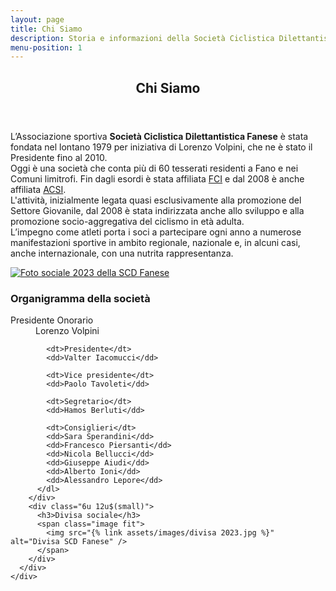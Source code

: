 ```yaml
---
layout: page
title: Chi Siamo
description: Storia e informazioni della Società Ciclistica Dilettantistica Fanese.
menu-position: 1
---
```


<div id="main" class="alt">
  <section id="chi-siamo">
    <div class="inner">
      <header class="major">
        <h1>Chi Siamo</h1>
      </header>
      <p>
        L’Associazione sportiva <strong>Società Ciclistica Dilettantistica Fanese</strong> è stata fondata nel lontano 1979 per iniziativa di Lorenzo Volpini, che ne è stato il Presidente fino al 2010.<br>
        Oggi è una società che conta più di 60 tesserati residenti a Fano e nei Comuni limitrofi.
        Fin dagli esordi è stata affiliata <a href="https://www.federciclismo.it/it/" target="_blank">FCI</a> e dal 2008 è anche affiliata <a href="https://www.acsi.it/" target="_blank">ACSI</a>.<br>
        L'attività, inizialmente legata quasi esclusivamente alla promozione del Settore Giovanile, dal 2008 è stata indirizzata anche allo sviluppo e alla promozione socio-aggregativa del ciclismo in età adulta.<br>
        L’impegno come atleti porta i soci a partecipare ogni anno a numerose manifestazioni sportive in ambito regionale, nazionale e, in alcuni casi, anche internazionale, con una nutrita rappresentanza.
      </p>
      <p>
        <a href="{% link assets/images/foto-sociale-2023-full.jpg %}">
          <img src="{% link assets/images/foto-sociale-2023.jpg %}" alt="Foto sociale 2023 della SCD Fanese" />
        </a>
      </p>
      <div class="row">
        <div class="6u 12u$(small)">
          <h3>
            Organigramma della società
          </h3>
          <dl class="two-columns">
            <dt>Presidente Onorario</dt>
            <dd>Lorenzo Volpini</dd>

            <dt>Presidente</dt>
            <dd>Valter Iacomucci</dd>

            <dt>Vice presidente</dt>
            <dd>Paolo Tavoleti</dd>

            <dt>Segretario</dt>
            <dd>Hamos Berluti</dd>

            <dt>Consiglieri</dt>
            <dd>Sara Sperandini</dd>
            <dd>Francesco Piersanti</dd>
            <dd>Nicola Bellucci</dd>
            <dd>Giuseppe Aiudi</dd>
            <dd>Alberto Ioni</dd>
            <dd>Alessandro Lepore</dd>
          </dl>
        </div>
        <div class="6u 12u$(small)">
          <h3>Divisa sociale</h3>
          <span class="image fit">
            <img src="{% link assets/images/divisa 2023.jpg %}" alt="Divisa SCD Fanese" />
          </span>
        </div>
      </div>
    </div>
  </section>
</div>
